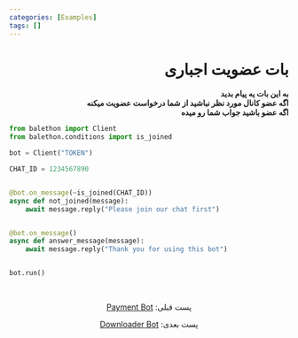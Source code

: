```yaml
---
categories: [Examples]
tags: []
---
```


<h1 align="right" dir="rtl">بات عضویت اجباری</h1>

<p align="right" dir="rtl"><strong>به این بات یه پیام بدید<br/>
اگه عضو کانال مورد نظر نباشید از شما درخواست عضویت میکنه<br/>
اگه عضو باشید جواب شما رو میده</strong></p>

```python
from balethon import Client
from balethon.conditions import is_joined

bot = Client("TOKEN")

CHAT_ID = 1234567890


@bot.on_message(~is_joined(CHAT_ID))
async def not_joined(message):
    await message.reply("Please join our chat first")


@bot.on_message()
async def answer_message(message):
    await message.reply("Thank you for using this bot")


bot.run()
```

<br>

<p align="center" dir="rtl">پست قبلی: <a href="https://balethon.ir/posts/payment-bot">Payment Bot</a></p>

<p align="center" dir="rtl">پست بعدی: <a href="https://balethon.ir/posts/downloader-bot">Downloader Bot</a></p>